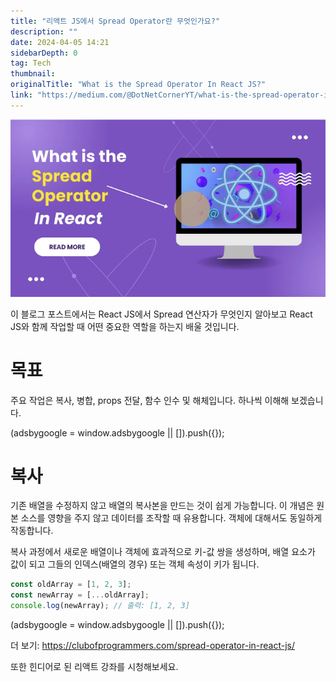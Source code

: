 ```yaml
---
title: "리액트 JS에서 Spread Operator란 무엇인가요?"
description: ""
date: 2024-04-05 14:21
sidebarDepth: 0
tag: Tech
thumbnail: 
originalTitle: "What is the Spread Operator In React JS?"
link: "https://medium.com/@DotNetCornerYT/what-is-the-spread-operator-in-react-js-25f6783710a3"
---
```



<img src="./img/WhatistheSpreadOperatorInReactJS_0.png" />

이 블로그 포스트에서는 React JS에서 Spread 연산자가 무엇인지 알아보고 React JS와 함께 작업할 때 어떤 중요한 역할을 하는지 배울 것입니다.

# 목표

주요 작업은 복사, 병합, props 전달, 함수 인수 및 해체입니다. 하나씩 이해해 보겠습니다.

<!-- ui-log 수평형 -->
<ins class="adsbygoogle"
  style="display:block"
  data-ad-client="ca-pub-4877378276818686"
  data-ad-slot="9743150776"
  data-ad-format="auto"
  data-full-width-responsive="true"></ins>
<component is="script">
(adsbygoogle = window.adsbygoogle || []).push({});
</component>

# 복사

기존 배열을 수정하지 않고 배열의 복사본을 만드는 것이 쉽게 가능합니다. 이 개념은 원본 소스를 영향을 주지 않고 데이터를 조작할 때 유용합니다. 객체에 대해서도 동일하게 작동합니다.

복사 과정에서 새로운 배열이나 객체에 효과적으로 키-값 쌍을 생성하며, 배열 요소가 값이 되고 그들의 인덱스(배열의 경우) 또는 객체 속성이 키가 됩니다.

```js
const oldArray = [1, 2, 3];
const newArray = [...oldArray];
console.log(newArray); // 출력: [1, 2, 3]
```

<!-- ui-log 수평형 -->
<ins class="adsbygoogle"
  style="display:block"
  data-ad-client="ca-pub-4877378276818686"
  data-ad-slot="9743150776"
  data-ad-format="auto"
  data-full-width-responsive="true"></ins>
<component is="script">
(adsbygoogle = window.adsbygoogle || []).push({});
</component>

더 보기: https://clubofprogrammers.com/spread-operator-in-react-js/

또한 힌디어로 된 리액트 강좌를 시청해보세요.